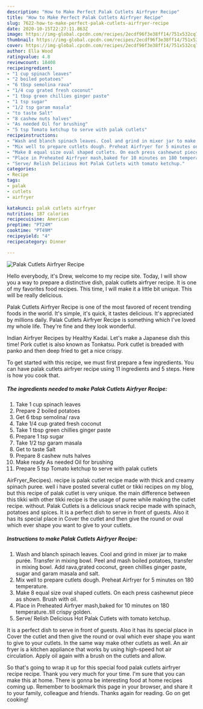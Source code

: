```yaml
---
description: "How to Make Perfect Palak Cutlets Airfryer Recipe"
title: "How to Make Perfect Palak Cutlets Airfryer Recipe"
slug: 7622-how-to-make-perfect-palak-cutlets-airfryer-recipe
date: 2020-10-15T22:27:11.863Z
image: https://img-global.cpcdn.com/recipes/2ecdf96f3e38ff14/751x532cq70/palak-cutlets-airfryer-recipe-recipe-main-photo.jpg
thumbnail: https://img-global.cpcdn.com/recipes/2ecdf96f3e38ff14/751x532cq70/palak-cutlets-airfryer-recipe-recipe-main-photo.jpg
cover: https://img-global.cpcdn.com/recipes/2ecdf96f3e38ff14/751x532cq70/palak-cutlets-airfryer-recipe-recipe-main-photo.jpg
author: Ella Wood
ratingvalue: 4.8
reviewcount: 18408
recipeingredient:
- "1 cup spinach leaves"
- "2 boiled potatoes"
- "6 tbsp semolina rava"
- "1/4 cup grated fresh coconut"
- "1 tbsp green chillies ginger paste"
- "1 tsp sugar"
- "1/2 tsp garam masala"
- "to taste Salt"
- "8 cashew nuts halves"
- "As needed Oil for brushing"
- "5 tsp Tomato ketchup to serve with palak cutlets"
recipeinstructions:
- "Wash and blanch spinach leaves. Cool and grind in mixer jar to make purée. Transfer in mixing bowl. Peel and mash boiled potatoes, transfer in mixing bowl. Add rava,grated coconut, green chillies ginger paste, sugar and garam masala and salt."
- "Mix well to prepare cutlets dough. Preheat Airfryer for 5 minutes on 180 temperature."
- "Make 8 equal size oval shaped cutlets. On each press cashewnut piece as shown. Brush with oil."
- "Place in Preheated Airfryer mash,baked for 10 minutes on 180 temperature..till crispy golden."
- "Serve/ Relish Delicious Hot Palak Cutlets with tomato ketchup."
categories:
- Recipe
tags:
- palak
- cutlets
- airfryer

katakunci: palak cutlets airfryer 
nutrition: 187 calories
recipecuisine: American
preptime: "PT24M"
cooktime: "PT49M"
recipeyield: "4"
recipecategory: Dinner

---
```



![Palak Cutlets Airfryer Recipe](https://img-global.cpcdn.com/recipes/2ecdf96f3e38ff14/751x532cq70/palak-cutlets-airfryer-recipe-recipe-main-photo.jpg)

Hello everybody, it's Drew, welcome to my recipe site. Today, I will show you a way to prepare a distinctive dish, palak cutlets airfryer recipe. It is one of my favorites food recipes. This time, I will make it a little bit unique. This will be really delicious.

Palak Cutlets Airfryer Recipe is one of the most favored of recent trending foods in the world. It's simple, it's quick, it tastes delicious. It's appreciated by millions daily. Palak Cutlets Airfryer Recipe is something which I've loved my whole life. They're fine and they look wonderful.

Indian Airfryer Recipes by Healthy Kadai. Let&#39;s make a Japanese dish this time! Pork cutlet is also known as Tonkatsu. Pork cutlet is breaded with panko and then deep fried to get a nice crispy.


To get started with this recipe, we must first prepare a few ingredients. You can have palak cutlets airfryer recipe using 11 ingredients and 5 steps. Here is how you cook that.

<!--inarticleads1-->

##### The ingredients needed to make Palak Cutlets Airfryer Recipe:

1. Take 1 cup spinach leaves
1. Prepare 2 boiled potatoes
1. Get 6 tbsp semolina/ rava
1. Take 1/4 cup grated fresh coconut
1. Take 1 tbsp green chillies ginger paste
1. Prepare 1 tsp sugar
1. Take 1/2 tsp garam masala
1. Get to taste Salt
1. Prepare 8 cashew nuts halves
1. Make ready As needed Oil for brushing
1. Prepare 5 tsp Tomato ketchup to serve with palak cutlets


AirFryer_Recipes). recipe is palak cutlet recipe made with thick and creamy spinach puree. well i have posted several cutlet or tikki recipes on my blog, but this recipe of palak cutlet is very unique. the main difference between this tikki with other tikki recipe is the usage of puree while making the cutlet recipe. without. Palak Cutlets is a delicious snack recipe made with spinach, potatoes and spices. It is a perfect dish to serve in front of guests. Also it has its special place in Cover the cutlet and then give the round or oval which ever shape you want to give to your cutlets. 

<!--inarticleads2-->

##### Instructions to make Palak Cutlets Airfryer Recipe:

1. Wash and blanch spinach leaves. Cool and grind in mixer jar to make purée. Transfer in mixing bowl. Peel and mash boiled potatoes, transfer in mixing bowl. Add rava,grated coconut, green chillies ginger paste, sugar and garam masala and salt.
1. Mix well to prepare cutlets dough. Preheat Airfryer for 5 minutes on 180 temperature.
1. Make 8 equal size oval shaped cutlets. On each press cashewnut piece as shown. Brush with oil.
1. Place in Preheated Airfryer mash,baked for 10 minutes on 180 temperature..till crispy golden.
1. Serve/ Relish Delicious Hot Palak Cutlets with tomato ketchup.


It is a perfect dish to serve in front of guests. Also it has its special place in Cover the cutlet and then give the round or oval which ever shape you want to give to your cutlets. In the same way make other cutlets as well. An air fryer is a kitchen appliance that works by using high-speed hot air circulation. Apply oil again with a brush on the cutlets and allow. 

So that's going to wrap it up for this special food palak cutlets airfryer recipe recipe. Thank you very much for your time. I'm sure that you can make this at home. There is gonna be interesting food at home recipes coming up. Remember to bookmark this page in your browser, and share it to your family, colleague and friends. Thanks again for reading. Go on get cooking!
